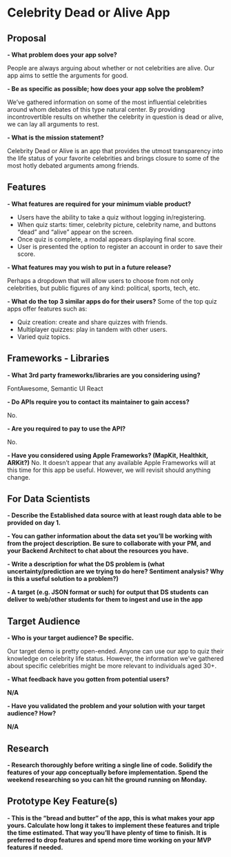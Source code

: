 # Celebrity Dead or Alive App

## Proposal

**- What problem does your app solve?**

People are always arguing about whether or not celebrities are alive. Our app aims to settle the arguments for good.

**- Be as specific as possible; how does your app solve the problem?**

We’ve gathered information on some of the most influential celebrities around whom debates of this type natural center. By providing incontrovertible results on whether the celebrity in question is dead or alive, we can lay all arguments to rest.

**- What is the mission statement?**

Celebrity Dead or Alive is an app that provides the utmost transparency into the life status of your favorite celebrities and brings closure to some of the most hotly debated arguments among friends.

## Features

**- What features are required for your minimum viable product?**

- Users have the ability to take a quiz without logging in/registering.
- When quiz starts: timer, celebrity picture, celebrity name, and
  buttons “dead” and “alive” appear on the screen.
- Once quiz is complete, a modal appears displaying final score.
- User is presented the option to register an account in order to save their score.

**- What features may you wish to put in a future release?**

Perhaps a dropdown that will allow users to choose from not only celebrities, but public figures of any kind: political, sports, tech, etc.

**- What do the top 3 similar apps do for their users?**
Some of the top quiz apps offer features such as:

- Quiz creation: create and share quizzes with friends.
- Multiplayer quizzes: play in tandem with other users.
- Varied quiz topics.

## Frameworks - Libraries

**- What 3rd party frameworks/libraries are you considering using?**

FontAwesome, Semantic UI React

**- Do APIs require you to contact its maintainer to gain access?**

No.

**- Are you required to pay to use the API?**

No.

**- Have you considered using Apple Frameworks? (MapKit, Healthkit, ARKit?)**
No. It doesn’t appear that any available Apple Frameworks will at this time for this app be useful. However, we will revisit should anything change.

## For Data Scientists

**- Describe the Established data source with at least rough data able to be provided on day 1.**

**- You can gather information about the data set you’ll be working with from the project description. Be sure to collaborate with your PM, and your Backend Architect to chat about the resources you have.**

**- Write a description for what the DS problem is (what uncertainty/prediction are we trying to do here? Sentiment analysis? Why is this a useful solution to a problem?)**

**- A target (e.g. JSON format or such) for output that DS students can deliver to web/other students for them to ingest and use in the app**

## Target Audience

**- Who is your target audience? Be specific.**

Our target demo is pretty open-ended. Anyone can use our app to quiz their knowledge on celebrity life status. However, the information we’ve gathered about specific celebrities might be more relevant to individuals aged 30+.

**- What feedback have you gotten from potential users?**

**N/A**

**- Have you validated the problem and your solution with your target audience? How?**

**N/A**

## Research

**- Research thoroughly before writing a single line of code. Solidify the features of your app conceptually before implementation. Spend the weekend researching so you can hit the ground running on Monday.**

## Prototype Key Feature(s)

**- This is the “bread and butter” of the app, this is what makes your app yours. Calculate how long it takes to implement these features and triple the time estimated. That way you’ll have plenty of time to finish. It is preferred to drop features and spend more time working on your MVP features if needed.**
